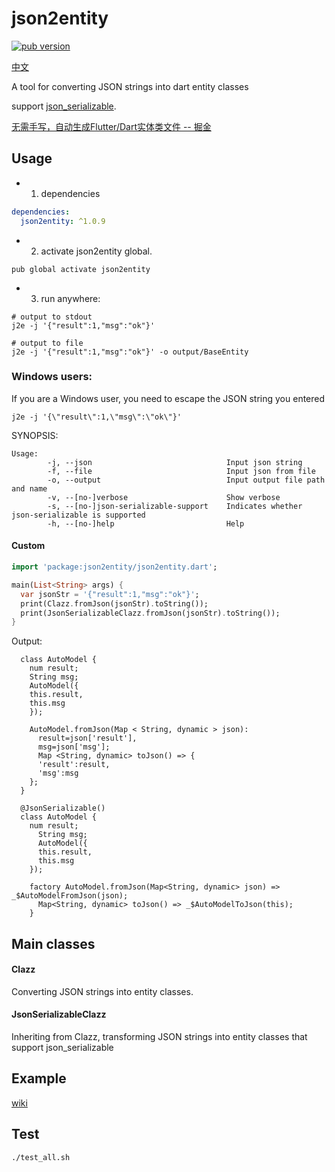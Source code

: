 # json2entity

<p align="left">
  <a href="https://pub.dartlang.org/packages/json2entity"><img alt="pub version" src="https://img.shields.io/pub/v/json2entity.svg"></a>
</p>

[中文](https://github.com/laxian/dart-json2entity/blob/master/README-cn.md)

A tool for converting JSON strings into dart entity classes

support [json_serializable](https://pub.dartlang.org/packages/json_serializable).

[无需手写，自动生成Flutter/Dart实体类文件 -- 掘金](https://juejin.im/post/5c36251ce51d45524473f79f)

## Usage

- 1. dependencies
```yaml
dependencies:
  json2entity: ^1.0.9
```

- 2. activate json2entity global.

`pub global activate json2entity`

- 3. run anywhere:

```shell
# output to stdout
j2e -j '{"result":1,"msg":"ok"}'

# output to file
j2e -j '{"result":1,"msg":"ok"}' -o output/BaseEntity
```

### **Windows** users:
If you are a Windows user, you need to escape the JSON string you entered

`j2e -j '{\"result\":1,\"msg\":\"ok\"}'`

SYNOPSIS:
```shell
Usage:
        -j, --json                              Input json string
        -f, --file                              Input json from file
        -o, --output                            Input output file path and name
        -v, --[no-]verbose                      Show verbose
        -s, --[no-]json-serializable-support    Indicates whether json-serializable is supported
        -h, --[no-]help                         Help
```


#### Custom


```dart
import 'package:json2entity/json2entity.dart';

main(List<String> args) {
  var jsonStr = '{"result":1,"msg":"ok"}';
  print(Clazz.fromJson(jsonStr).toString()); 
  print(JsonSerializableClazz.fromJson(jsonStr).toString()); 
}
```

Output:
```
  class AutoModel {
    num result;
    String msg;
    AutoModel({
    this.result,
    this.msg
    });

    AutoModel.fromJson(Map < String, dynamic > json):
      result=json['result'],
      msg=json['msg'];
      Map <String, dynamic> toJson() => {
      'result':result,
      'msg':msg
    };
  }

  @JsonSerializable()
  class AutoModel {
    num result;
      String msg;
      AutoModel({
      this.result,
      this.msg
    });

    factory AutoModel.fromJson(Map<String, dynamic> json) => _$AutoModelFromJson(json);
      Map<String, dynamic> toJson() => _$AutoModelToJson(this);
    }
```

## Main classes
#### Clazz
  Converting JSON strings into entity classes.

#### JsonSerializableClazz
  Inheriting from Clazz, transforming JSON strings into entity classes that support json_serializable

## Example
[wiki](https://github.com/laxian/dart-json2entity/wiki#example)

## Test
`./test_all.sh`